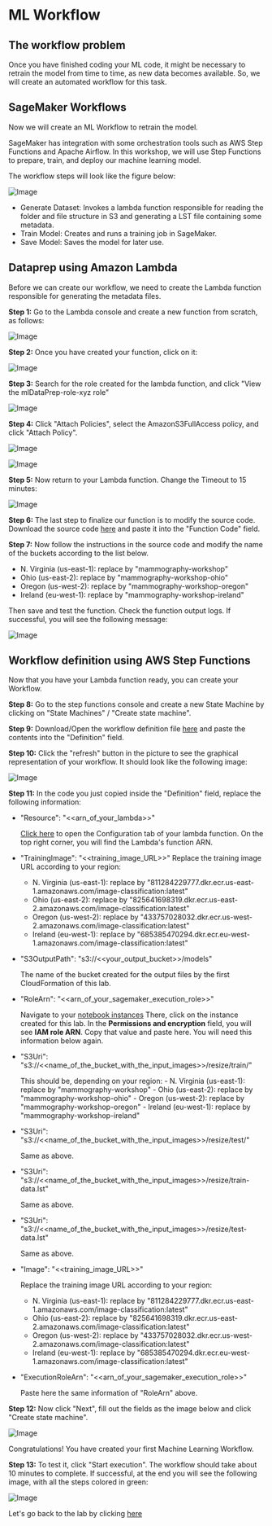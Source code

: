 # ML Workflow

## The workflow problem

Once you have finished coding your ML code, it might be necessary to retrain the model from time to time, as new data becomes available. So, we will create an automated workflow for this task.

## SageMaker Workflows

Now we will create an ML Workflow to retrain the model.

SageMaker has integration with some orchestration tools such as AWS Step Functions and Apache Airflow.
In this workshop, we will use Step Functions to prepare, train, and deploy our machine learning model.

The workflow steps will look like the figure below:

![Image](./images/Figure_1.png)

- Generate Dataset: Invokes a lambda function responsible for reading the folder and file structure in S3 and generating a LST file containing some metadata.
- Train Model: Creates and runs a training job in SageMaker.
- Save Model: Saves the model for later use.

## Dataprep using Amazon Lambda

Before we can create our workflow, we need to create the Lambda function responsible for generating the metadata files.

**Step 1:** Go to the Lambda console and create a new function from scratch, as follows:

![Image](./images/Figure_2.png)

**Step 2:** Once you have created your function, click on it:

![Image](./images/Figure_3.png)

**Step 3:** Search for the role created for the lambda function, and click "View the mlDataPrep-role-xyz role"

![Image](./images/Figure_4.png)

**Step 4:** Click "Attach Policies", select the AmazonS3FullAccess policy, and click "Attach Policy".

![Image](./images/Figure_5.png)

![Image](./images/Figure_6.png)

**Step 5:** Now return to your Lambda function. Change the Timeout to 15 minutes:

![Image](./images/Figure_7.png)

**Step 6:** The last step to finalize our function is to modify the source code. Download the source code [here](code/generate_lst_lambda_template.py?raw=True) and paste it into the "Function Code" field.

**Step 7:** Now follow the instructions in the source code and modify the name of the buckets according to the list below. 

- N. Virginia (us-east-1): replace by "mammography-workshop"
- Ohio (us-east-2): replace by "mammography-workshop-ohio"
- Oregon (us-west-2): replace by "mammography-workshop-oregon"
- Ireland (eu-west-1): replace by "mammography-workshop-ireland"

Then save and test the function. Check the function output logs. If successful, you will see the following message:

![Image](./images/Figure_8.png)

## Workflow definition using AWS Step Functions

Now that you have your Lambda function ready, you can create your Workflow.

**Step 8:** Go to the step functions console and create a new State Machine by clicking on "State Machines" / "Create state machine".

**Step 9:** Download/Open the workflow definition file [here](code/model_workflow_template.json?raw=True) and paste the contents into the "Definition" field.

**Step 10:** Click the "refresh" button in the picture to see the graphical representation of your workflow. It should look like the following image:

![Image](./images/Figure_9.png)

**Step 11:** In the code you just copied inside the "Definition" field, replace the following information:

- "Resource": "<<arn_of_your_lambda>>"

    [Click here](https://console.aws.amazon.com/lambda/home?/functions/mlDataPrep#/functions/mlDataPrep?tab=configuration) to open the Configuration tab of your lambda function. On the top right corner, you will find the Lambda's function ARN.
- "TrainingImage": "<<training_image_URL>>"
    Replace the training image URL according to your region:
    - N. Virginia (us-east-1): replace by "811284229777.dkr.ecr.us-east-1.amazonaws.com/image-classification:latest"
    - Ohio (us-east-2): replace by "825641698319.dkr.ecr.us-east-2.amazonaws.com/image-classification:latest"
    - Oregon (us-west-2): replace by "433757028032.dkr.ecr.us-west-2.amazonaws.com/image-classification:latest"
    - Ireland (eu-west-1): replace by "685385470294.dkr.ecr.eu-west-1.amazonaws.com/image-classification:latest"
- "S3OutputPath": "s3://<<your_output_bucket>>/models"

    The name of the bucket created for the output files by the first CloudFormation of this lab.
- "RoleArn": "<<arn_of_your_sagemaker_execution_role>>"

    Navigate to your [notebook instances](https://console.aws.amazon.com/sagemaker/home#/notebook-instances)
    There, click on the instance created for this lab. In the **Permissions and encryption** field, you will see **IAM role ARN**. Copy that value and paste here. You will need this information below again. 
- "S3Uri": "s3://<<name_of_the_bucket_with_the_input_images>>/resize/train/"

    This should be, depending on your region:
        - N. Virginia (us-east-1): replace by "mammography-workshop"
        - Ohio (us-east-2): replace by "mammography-workshop-ohio"
        - Oregon (us-west-2): replace by "mammography-workshop-oregon"
        - Ireland (eu-west-1): replace by "mammography-workshop-ireland"
- "S3Uri": "s3://<<name_of_the_bucket_with_the_input_images>>/resize/test/"

    Same as above.
- "S3Uri": "s3://<<name_of_the_bucket_with_the_input_images>>/resize/train-data.lst"

    Same as above.
- "S3Uri": "s3://<<name_of_the_bucket_with_the_input_images>>/resize/test-data.lst"

    Same as above.
- "Image": "<<training_image_URL>>" 

    Replace the training image URL according to your region:
    - N. Virginia (us-east-1): replace by "811284229777.dkr.ecr.us-east-1.amazonaws.com/image-classification:latest"
    - Ohio (us-east-2): replace by "825641698319.dkr.ecr.us-east-2.amazonaws.com/image-classification:latest"
    - Oregon (us-west-2): replace by "433757028032.dkr.ecr.us-west-2.amazonaws.com/image-classification:latest"
    - Ireland (eu-west-1): replace by "685385470294.dkr.ecr.eu-west-1.amazonaws.com/image-classification:latest"
- "ExecutionRoleArn": "<<arn_of_your_sagemaker_execution_role>>"

    Paste here the same information of "RoleArn" above.
    
    
**Step 12:** Now click "Next", fill out the fields as the image below and click "Create state machine".

![Image](./images/Figure_10.png)

Congratulations! You have created your first Machine Learning Workflow. 

**Step 13:** To test it, click "Start execution". The workflow should take about 10 minutes to complete. If successful, at the end you will see the following image, with all the steps colored in green:

![Image](./images/Figure_11.png)


Let's go back to the lab by clicking [here](/../../#6---step-functions)